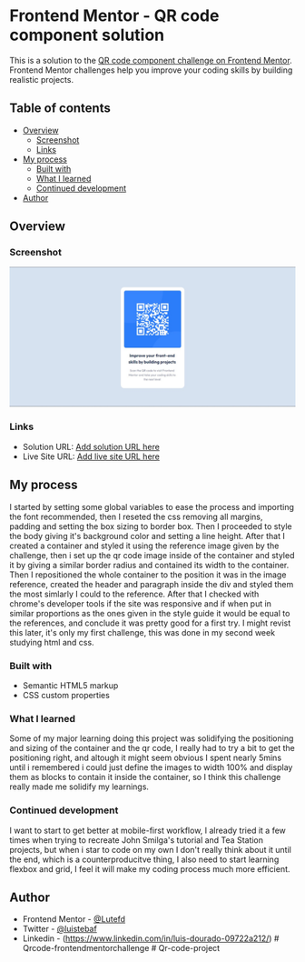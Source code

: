 # Frontend Mentor - QR code component solution

This is a solution to the [QR code component challenge on Frontend Mentor](https://www.frontendmentor.io/challenges/qr-code-component-iux_sIO_H). Frontend Mentor challenges help you improve your coding skills by building realistic projects.

## Table of contents

- [Overview](#overview)
  - [Screenshot](#screenshot)
  - [Links](#links)
- [My process](#my-process)
  - [Built with](#built-with)
  - [What I learned](#what-i-learned)
  - [Continued development](#continued-development)
- [Author](#author)

## Overview

### Screenshot

![](images\screenshot.jpg)

### Links

- Solution URL: [Add solution URL here](https://your-solution-url.com)
- Live Site URL: [Add live site URL here](https://your-live-site-url.com)

## My process

I started by setting some global variables to ease the process and importing the font recommended, then I reseted the css removing all margins, padding and setting the box sizing to border box. Then I proceeded to style the body giving it's background color and setting a line height. After that I created a container and styled it using the reference image given by the challenge, then i set up the qr code image inside of the container and styled it by giving a similar border radius and contained its width to the container. Then I repositioned the whole container to the position it was in the image reference, created the header and paragraph inside the div and styled them the most simlarly I could to the reference. After that I checked with chrome's developer tools if the site was responsive and if when put in similar proportions as the ones given in the style guide it would be equal to the references, and conclude it was pretty good for a first try. I might revist this later, it's only my first challenge, this was done in my second week studying html and css.

### Built with

- Semantic HTML5 markup
- CSS custom properties

### What I learned

Some of my major learning doing this project was solidifying the positioning and sizing of the container and the qr code, I really had to try a bit to get the positioning right, and altough it might seem obvious I spent nearly 5mins until i remembered i could just define the images to width 100% and display them as blocks to contain it inside the container, so I think this challenge really made me solidify my learnings.

### Continued development

I want to start to get better at mobile-first workflow, I already tried it a few times when trying to recreate John Smilga's tutorial and Tea Station projects, but when i star to code on my own I don't really think about it until the end, which is a counterproducitve thing, I also need to start learning flexbox and grid, I feel it will make my coding process much more efficient.

## Author

- Frontend Mentor - [@Lutefd](https://www.frontendmentor.io/profile/Luistebaf)
- Twitter - [@luistebaf](https://www.twitter.com/Luistebaf)
- Linkedin - (https://www.linkedin.com/in/luis-dourado-09722a212/)
#   Q r c o d e - f r o n t e n d m e n t o r c h a l l e n g e 
 
 #   Q r - c o d e - p r o j e c t 
 
 